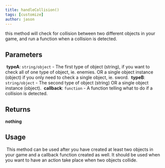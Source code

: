 ```yaml
---
title: handleCollision()
tags: [customize]
author: jason
---
```

this method will check for collision between two different objects in your game, and run a function when a collision is detected.
​
## Parameters
​
**typeA**: `string/object` - The first type of object (string), if you want to check all of one type of object, ie. enemies. OR a single object instance (object) if you only need to check a single object, ie. sword.
​
**typeB**: `string/object` - The second type of object (string) OR a single object instance (object).
​
**callback**: `function` - A function telling what to do if a collision is detected.
​
## Returns
**nothing**
​
## Usage
​
This method can be used after you have created at least two objects in your game and a callback function created as well. It should be used when you want to have an action take place when two objects collide.
